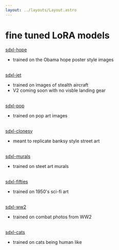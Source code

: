 ```yaml
---
layout: ../layouts/Layout.astro
---
```

<!-- Markdown Preview - https://dillinger.io/ -->

# fine tuned LoRA models


[sdxl-hope](https://replicate.com/hunterkamerman/sdxl-hope)
- trained on the Obama hope poster style images<br><br>


[sdxl-jet](https://replicate.com/hunterkamerman/sdxl-jet)
- trained on images of stealth aircraft
- V2 coming soon with no visble landing gear<br><br>


[sdxl-pop](https://replicate.com/hunterkamerman/sdxl-pop)
- trained on pop art images <br><br>


[sdxl-clonesy](https://replicate.com/hunterkamerman/sdxl-clonesy)
-  meant to replicate banksy style street art<br><br>


[sdxl-murals](https://replicate.com/hunterkamerman/sdxl-murals)
-  trained on steet art murals<br><br>

[sdxl-fifties](https://replicate.com/hunterkamerman/sdxl-fifties)
- trained on 1950's sci-fi art<br><br>


[sdxl-ww2](https://replicate.com/hunterkamerman/sdxl-ww2)
- trained on combat photos from WW2<br><br>


[sdxl-cats](https://replicate.com/hunterkamerman/sdxl-cats)
- trained on cats being human like <br><br>
